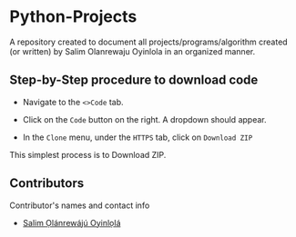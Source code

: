 # Python-Projects
A repository created to document all projects/programs/algorithm created (or written) by Salim Olanrewaju Oyinlola in an organized manner.

## Step-by-Step procedure to download code

* Navigate to the `<>Code` tab.

* Click on the `Code` button on the right. A dropdown should appear.

* In the `Clone` menu, under the `HTTPS` tab, click on `Download ZIP`

This simplest process is to Download ZIP.

## Contributors

Contributor's names and contact info

* [Salim Ọlánrewájú Oyinlọlá](https://twitter.com/SalimOpines)
